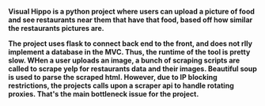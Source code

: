 <b> Visual Hippo is a python project where users can upload a picture of food and see restaurants near 
them that have that food, based off how similar the restaurants pictures are. <b>

The project uses flask to connect back end to the front, and does not rlly implement a database in the MVC. 
Thus, the runtime of the tool is pretty slow. WHen a user uploads an image, a bunch of scraping scripts are called
to scrape yelp for restaurants data and their images. Beautiful soup is used to parse the scraped html. However, due to 
IP blocking restrictions, the projects calls upon a scraper api to handle rotating proxies. That's the main bottleneck issue
for the project. 
